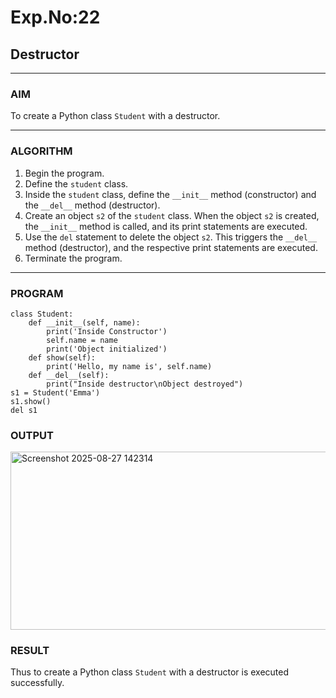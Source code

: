 # Exp.No:22  
## Destructor

---

### AIM  
To create a Python class `Student` with a destructor.

---

### ALGORITHM

1. Begin the program.  
2. Define the `student` class.  
3. Inside the `student` class, define the `__init__` method (constructor) and the `__del__` method (destructor).  
4. Create an object `s2` of the `student` class. When the object `s2` is created, the `__init__` method is called, and its print statements are executed.  
5. Use the `del` statement to delete the object `s2`. This triggers the `__del__` method (destructor), and the respective print statements are executed.  
6. Terminate the program.

---

### PROGRAM

```
class Student:
    def __init__(self, name):
        print('Inside Constructor')
        self.name = name
        print('Object initialized')
    def show(self):
        print('Hello, my name is', self.name)
    def __del__(self):
        print("Inside destructor\nObject destroyed")
s1 = Student('Emma')
s1.show()
del s1
```

### OUTPUT

<img width="1014" height="285" alt="Screenshot 2025-08-27 142314" src="https://github.com/user-attachments/assets/25d331e4-3efc-4e7e-8d6b-2b1998515a34" />

### RESULT
Thus to create a Python class `Student` with a destructor is executed successfully.
